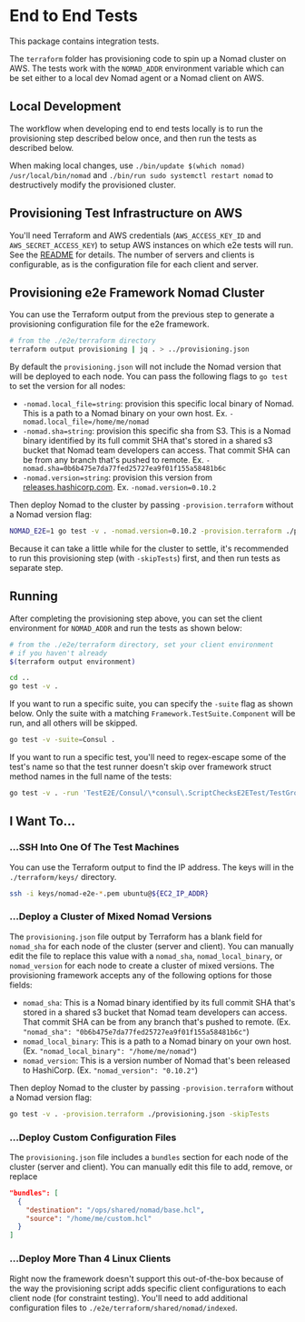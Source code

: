# End to End Tests

This package contains integration tests.

The `terraform` folder has provisioning code to spin up a Nomad cluster on AWS.
The tests work with the `NOMAD_ADDR` environment variable which can be set
either to a local dev Nomad agent or a Nomad client on AWS.

## Local Development

The workflow when developing end to end tests locally is to run the
provisioning step described below once, and then run the tests as described
below.

When making local changes, use `./bin/update $(which nomad) /usr/local/bin/nomad`
and `./bin/run sudo systemctl restart nomad` to destructively modify the
provisioned cluster.

## Provisioning Test Infrastructure on AWS

You'll need Terraform and AWS credentials (`AWS_ACCESS_KEY_ID` and
`AWS_SECRET_ACCESS_KEY`) to setup AWS instances on which e2e tests
will run. See the [README](https://github.com/hashicorp/nomad/blob/master/e2e/terraform/README.md)
for details. The number of servers and clients is configurable, as is
the configuration file for each client and server.

## Provisioning e2e Framework Nomad Cluster

You can use the Terraform output from the previous step to generate a
provisioning configuration file for the e2e framework.

```sh
# from the ./e2e/terraform directory
terraform output provisioning | jq . > ../provisioning.json
```

By default the `provisioning.json` will not include the Nomad version
that will be deployed to each node. You can pass the following flags
to `go test` to set the version for all nodes:

- `-nomad.local_file=string`: provision this specific local binary of
  Nomad. This is a path to a Nomad binary on your own
  host. Ex. `-nomad.local_file=/home/me/nomad`
- `-nomad.sha=string`: provision this specific sha from S3. This is a
  Nomad binary identified by its full commit SHA that's stored in a
  shared s3 bucket that Nomad team developers can access. That commit
  SHA can be from any branch that's pushed to
  remote. Ex. `-nomad.sha=0b6b475e7da77fed25727ea9f01f155a58481b6c`
- `-nomad.version=string`: provision this version from
  [releases.hashicorp.com](https://releases.hashicorp.com/nomad). Ex. `-nomad.version=0.10.2`

Then deploy Nomad to the cluster by passing `-provision.terraform`
without a Nomad version flag:

```sh
NOMAD_E2E=1 go test -v . -nomad.version=0.10.2 -provision.terraform ./provisioning.json -skipTests
```

Because it can take a little while for the cluster to settle, it's
recommended to run this provisioning step (with `-skipTests`) first,
and then run tests as separate step.

## Running

After completing the provisioning step above, you can set the client
environment for `NOMAD_ADDR` and run the tests as shown below:

```sh
# from the ./e2e/terraform directory, set your client environment
# if you haven't already
$(terraform output environment)

cd ..
go test -v .
```

If you want to run a specific suite, you can specify the `-suite` flag as
shown below. Only the suite with a matching `Framework.TestSuite.Component`
will be run, and all others will be skipped.

```sh
go test -v -suite=Consul .
```

If you want to run a specific test, you'll need to regex-escape some of the
test's name so that the test runner doesn't skip over framework struct method
names in the full name of the tests:

```sh
go test -v . -run 'TestE2E/Consul/\*consul\.ScriptChecksE2ETest/TestGroup'
```

## I Want To...

### ...SSH Into One Of The Test Machines

You can use the Terraform output to find the IP address. The keys will
in the `./terraform/keys/` directory.

```sh
ssh -i keys/nomad-e2e-*.pem ubuntu@${EC2_IP_ADDR}
```

### ...Deploy a Cluster of Mixed Nomad Versions

The `provisioning.json` file output by Terraform has a blank field for
`nomad_sha` for each node of the cluster (server and client). You can
manually edit the file to replace this value with a `nomad_sha`,
`nomad_local_binary`, or `nomad_version` for each node to create a
cluster of mixed versions. The provisioning framework accepts any of
the following options for those fields:

- `nomad_sha`: This is a Nomad binary identified by its full commit
  SHA that's stored in a shared s3 bucket that Nomad team developers
  can access. That commit SHA can be from any branch that's pushed to
  remote.  (Ex.  `"nomad_sha":
  "0b6b475e7da77fed25727ea9f01f155a58481b6c"`)
- `nomad_local_binary`: This is a path to a Nomad binary on your own
  host.  (Ex. `"nomad_local_binary": "/home/me/nomad"`)
- `nomad_version`: This is a version number of Nomad that's been
  released to HashiCorp. (Ex. `"nomad_version": "0.10.2"`)

Then deploy Nomad to the cluster by passing `-provision.terraform`
without a Nomad version flag:

```sh
go test -v . -provision.terraform ./provisioning.json -skipTests
```

### ...Deploy Custom Configuration Files

The `provisioning.json` file includes a `bundles` section for each
node of the cluster (server and client). You can manually edit this
file to add, remove, or replace

```json
"bundles": [
  {
    "destination": "/ops/shared/nomad/base.hcl",
    "source": "/home/me/custom.hcl"
  }
]
```

### ...Deploy More Than 4 Linux Clients

Right now the framework doesn't support this out-of-the-box because of
the way the provisioning script adds specific client configurations to
each client node (for constraint testing). You'll need to add
additional configuration files to
`./e2e/terraform/shared/nomad/indexed`.
